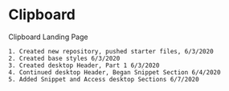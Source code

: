# Clipboard
Clipboard Landing Page


    1. Created new repository, pushed starter files, 6/3/2020
    2. Created base styles 6/3/2020
    3. Created desktop Header, Part 1 6/3/2020
    4. Continued desktop Header, Began Snippet Section 6/4/2020
    5. Added Snippet and Access desktop Sections 6/7/2020
